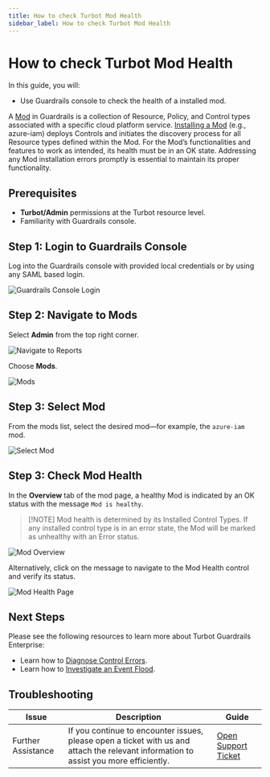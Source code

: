 ```yaml
---
title: How to check Turbot Mod Health
sidebar_label: How to check Turbot Mod Health
---
```


# How to check Turbot Mod Health

In this guide, you will:
- Use Guardrails console to check the health of a installed mod.

A [Mod](https://turbot.com/guardrails/docs/reference/glossary#mod) in Guardrails is a collection of Resource, Policy, and Control types associated with a specific cloud platform service. [Installing a Mod](https://turbot.com/guardrails/docs/guides/configuring-guardrails/install-mod) (e.g., azure-iam) deploys Controls and initiates the discovery process for all Resource types defined within the Mod. For the Mod’s functionalities and features to work as intended, its health must be in an OK state. Addressing any Mod installation errors promptly is essential to maintain its proper functionality.

## Prerequisites

- **Turbot/Admin** permissions at the Turbot resource level.
- Familiarity with Guardrails console.

## Step 1: Login to Guardrails Console

Log into the Guardrails console with provided local credentials or by using any SAML based login.

![Guardrails Console Login](/images/docs/guardrails/guides/hosting-guardrails/monitoring/check-mod-health/guardrails-console-login.png)

## Step 2: Navigate to Mods

Select **Admin** from the top right corner.

![Navigate to Reports](/images/docs/guardrails/guides/hosting-guardrails/monitoring/check-mod-health/guardrails-navigate-to-reports.png)

Choose **Mods**.

![Mods](/images/docs/guardrails/guides/hosting-guardrails/monitoring/check-mod-health/guardrails-navigate-mods.png)

## Step 3: Select Mod

From the mods list, select the desired mod—for example, the `azure-iam` mod.

![Select Mod](/images/docs/guardrails/guides/hosting-guardrails/monitoring/check-mod-health/guardrails-select-mod.png)

## Step 3: Check Mod Health

In the **Overview** tab of the mod page, a healthy Mod is indicated by an OK status with the message `Mod is healthy`.

> [!NOTE] Mod health is determined by its Installed Control Types. If any installed control type is in an error state, the Mod will be marked as unhealthy with an Error status.

![Mod Overview](/images/docs/guardrails/guides/hosting-guardrails/monitoring/check-mod-health/guardrails-mod-overview.png)

Alternatively, click on the message to navigate to the Mod Health control and verify its status.

![Mod Health Page](/images/docs/guardrails/guides/hosting-guardrails/monitoring/check-mod-health/guardrails-mod-health.png)

## Next Steps

Please see the following resources to learn more about Turbot Guardrails Enterprise:

- Learn how to [Diagnose Control Errors](https://turbot.com/guardrails/docs/guides/hosting-guardrails/monitoring/diagnose-control-error).
- Learn how to [Investigate an Event Flood](https://turbot.com/guardrails/docs/guides/hosting-guardrails/monitoring/investigate-event-flood).

## Troubleshooting

| Issue                                      | Description                                                                                                                                                                                                 | Guide                                |
|----------------------------------------------|-------------------------------------------------------------------------------------------------------------------------------------------------------------------------------------------------------------------|-----------------------------------------------------|
| Further Assistance                       | If you continue to encounter issues, please open a ticket with us and attach the relevant information to assist you more efficiently.                                                 | [Open Support Ticket](https://support.turbot.com)   |

